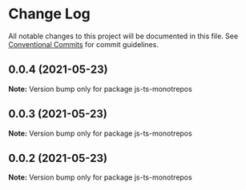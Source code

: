 # Change Log

All notable changes to this project will be documented in this file.
See [Conventional Commits](https://conventionalcommits.org) for commit guidelines.

## 0.0.4 (2021-05-23)

**Note:** Version bump only for package js-ts-monotrepos





## 0.0.3 (2021-05-23)

**Note:** Version bump only for package js-ts-monotrepos





## 0.0.2 (2021-05-23)

**Note:** Version bump only for package js-ts-monotrepos
